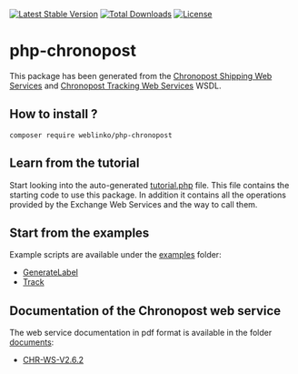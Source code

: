 [![Latest Stable Version](https://poser.pugx.org/weblinko/php-chronopost/v/stable.svg)](https://packagist.org/packages/weblinko/php-chronopost)
[![Total Downloads](https://poser.pugx.org/weblinko/php-chronopost/downloads)](https://packagist.org/packages/weblinko/php-chronopost)
[![License](https://poser.pugx.org/weblinko/php-chronopost/license.svg)](https://github.com/weblinko/php-chronopost/blob/master/LICENSE)

# php-chronopost
This package has been generated from the [Chronopost Shipping Web Services](https://ws.chronopost.fr/shipping-cxf/ShippingServiceWS?wsdl) and [Chronopost Tracking Web Services](https://ws.chronopost.fr/tracking-cxf/TrackingServiceWS?wsdl) WSDL.

## How to install ?

    composer require weblinko/php-chronopost

## Learn from the tutorial
Start looking into the auto-generated [tutorial.php](tutorial.php) file. This file contains the starting code to use this package. In addition it contains all the operations provided by the Exchange Web Services and the way to call them.

## Start from the examples
Example scripts are available under the [examples](examples) folder:

- [GenerateLabel](examples/GenerateLabel.php)
- [Track](examples/Track.php)

## Documentation of the Chronopost web service
The web service documentation in pdf format is available in the folder [documents](documents):

- [CHR-WS-V2.6.2](documents/CHR-WS-V2.6.2.pdf)
